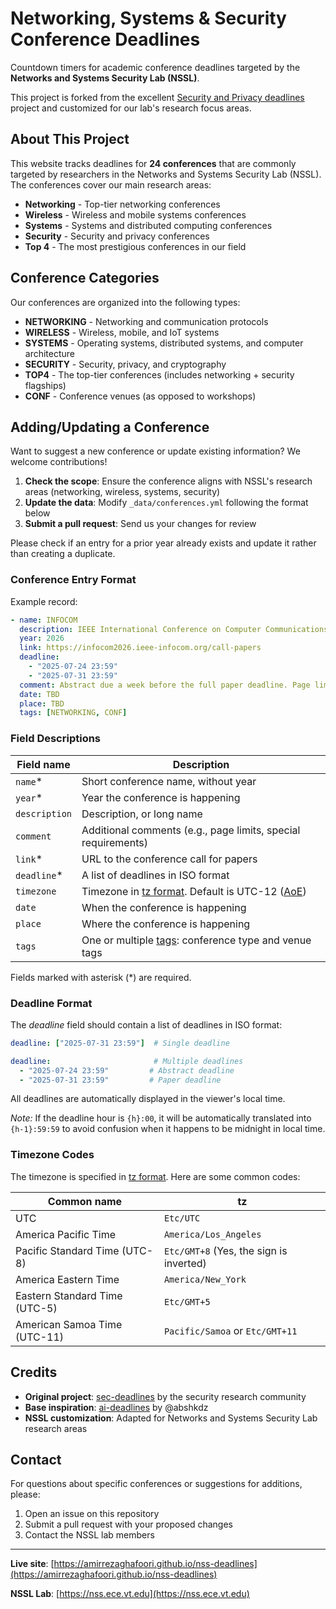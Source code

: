 # Networking, Systems & Security Conference Deadlines

Countdown timers for academic conference deadlines targeted by the **Networks and Systems Security Lab (NSSL)**.

This project is forked from the excellent [Security and Privacy deadlines](https://github.com/sec-deadlines/sec-deadlines.github.io) project and customized for our lab's research focus areas.

## About This Project

This website tracks deadlines for **24 conferences** that are commonly targeted by researchers in the Networks and Systems Security Lab (NSSL). The conferences cover our main research areas:

- **Networking** - Top-tier networking conferences
- **Wireless** - Wireless and mobile systems conferences  
- **Systems** - Systems and distributed computing conferences
- **Security** - Security and privacy conferences
- **Top 4** - The most prestigious conferences in our field

## Conference Categories

Our conferences are organized into the following types:
- **NETWORKING** - Networking and communication protocols
- **WIRELESS** - Wireless, mobile, and IoT systems
- **SYSTEMS** - Operating systems, distributed systems, and computer architecture
- **SECURITY** - Security, privacy, and cryptography
- **TOP4** - The top-tier conferences (includes networking + security flagships)
- **CONF** - Conference venues (as opposed to workshops)

## Adding/Updating a Conference

Want to suggest a new conference or update existing information? We welcome contributions!

1. **Check the scope**: Ensure the conference aligns with NSSL's research areas (networking, wireless, systems, security)
2. **Update the data**: Modify `_data/conferences.yml` following the format below
3. **Submit a pull request**: Send us your changes for review

Please check if an entry for a prior year already exists and update it rather than creating a duplicate.

### Conference Entry Format

Example record:

```yaml
- name: INFOCOM
  description: IEEE International Conference on Computer Communications
  year: 2026
  link: https://infocom2026.ieee-infocom.org/call-papers
  deadline:
    - "2025-07-24 23:59"
    - "2025-07-31 23:59"
  comment: Abstract due a week before the full paper deadline. Page limit is 9 pages for main text, with 10 total pages including references and appendices.
  date: TBD
  place: TBD
  tags: [NETWORKING, CONF]
```

### Field Descriptions

| Field name    | Description                                                                             |
|---------------|-----------------------------------------------------------------------------------------|
| `name`\*      | Short conference name, without year                                                     |
| `year`\*      | Year the conference is happening                                                        |
| `description` | Description, or long name                                                               |
| `comment`     | Additional comments (e.g., page limits, special requirements)                          |
| `link`\*      | URL to the conference call for papers                                                   |
| `deadline`\*  | A list of deadlines in ISO format                                                      |
| `timezone`    | Timezone in [tz format][1]. Default is UTC-12 ([AoE][2])                              |
| `date`        | When the conference is happening                                                        |
| `place`       | Where the conference is happening                                                       |
| `tags`        | One or multiple [tags][3]: conference type and venue tags                              |

Fields marked with asterisk (\*) are required.

### Deadline Format

The *deadline* field should contain a list of deadlines in ISO format:

```yaml
deadline: ["2025-07-31 23:59"]  # Single deadline
```

```yaml
deadline:                       # Multiple deadlines
  - "2025-07-24 23:59"         # Abstract deadline
  - "2025-07-31 23:59"         # Paper deadline
```

All deadlines are automatically displayed in the viewer's local time.

*Note:* If the deadline hour is `{h}:00`, it will be automatically translated into `{h-1}:59:59` to avoid confusion when it happens to be midnight in local time.

### Timezone Codes

The timezone is specified in [tz format][1]. Here are some common codes:

| Common name                   | tz                                                                 |
|-------------------------------|--------------------------------------------------------------------|
| UTC                           | `Etc/UTC`                                                          |
| America Pacific Time          | `America/Los_Angeles`                                              |
| Pacific Standard Time (UTC-8) | `Etc/GMT+8` (Yes, the sign is inverted)                           |
| America Eastern Time          | `America/New_York`                                                 |
| Eastern Standard Time (UTC-5) | `Etc/GMT+5`                                                        |
| American Samoa Time (UTC-11)  | `Pacific/Samoa` or `Etc/GMT+11`                                    |

## Credits

- **Original project**: [sec-deadlines](https://github.com/sec-deadlines/sec-deadlines.github.io) by the security research community
- **Base inspiration**: [ai-deadlines](https://aideadlin.es) by @abshkdz
- **NSSL customization**: Adapted for Networks and Systems Security Lab research areas

## Contact

For questions about specific conferences or suggestions for additions, please:
1. Open an issue on this repository
2. Submit a pull request with your proposed changes
3. Contact the NSSL lab members

---

**Live site**: [https://amirrezaghafoori.github.io/nss-deadlines](https://amirrezaghafoori.github.io/nss-deadlines)

**NSSL Lab**: [https://nss.ece.vt.edu](https://nss.ece.vt.edu)

[1]: https://en.wikipedia.org/wiki/List_of_tz_database_time_zones
[2]: https://www.timeanddate.com/time/zones/aoe
[3]: _data/types.yml